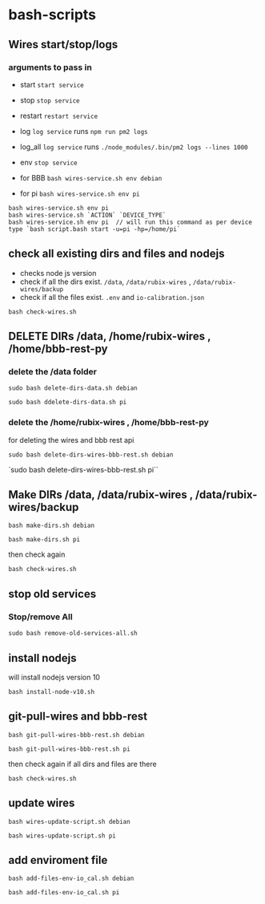 # bash-scripts


## Wires start/stop/logs

### arguments to pass in

- start `start service`
- stop `stop service`
- restart `restart service`
- log `log service` runs  `npm run pm2 logs`
- log_all `log service` runs  `./node_modules/.bin/pm2 logs --lines 1000`
- env `stop service`

- for BBB
`bash wires-service.sh env debian`

- for pi
`bash wires-service.sh env pi`

```
bash wires-service.sh env pi
bash wires-service.sh `ACTION` `DEVICE_TYPE`
bash wires-service.sh env pi  // will run this command as per device type `bash script.bash start -u=pi -hp=/home/pi`
```

## check all existing dirs and files and nodejs
- checks node js version
- check if all the dirs exist. `/data`, `/data/rubix-wires` , `/data/rubix-wires/backup`
- check if all the files  exist. `.env` and `io-calibration.json`

`bash check-wires.sh` 

## DELETE DIRs /data, /home/rubix-wires , /home/bbb-rest-py

### delete the /data folder

`sudo bash delete-dirs-data.sh debian`

`sudo bash ddelete-dirs-data.sh pi`

### delete the /home/rubix-wires , /home/bbb-rest-py
for deleting the wires and bbb rest api

`sudo bash delete-dirs-wires-bbb-rest.sh debian`

`sudo bash delete-dirs-wires-bbb-rest.sh pi``


## Make DIRs /data, /data/rubix-wires , /data/rubix-wires/backup

`bash make-dirs.sh debian`

`bash make-dirs.sh pi`

 then check again

`bash check-wires.sh` 

## stop old services

### Stop/remove All
`sudo bash remove-old-services-all.sh` 


## install nodejs
will install nodejs version 10

`bash install-node-v10.sh` 


## git-pull-wires and bbb-rest
`bash git-pull-wires-bbb-rest.sh debian`

`bash git-pull-wires-bbb-rest.sh pi` 

 then check again if all dirs and files are there
 
`bash check-wires.sh` 

## update wires
`bash wires-update-script.sh debian` 

`bash wires-update-script.sh pi` 

## add enviroment file
`bash add-files-env-io_cal.sh debian`

`bash add-files-env-io_cal.sh pi`

